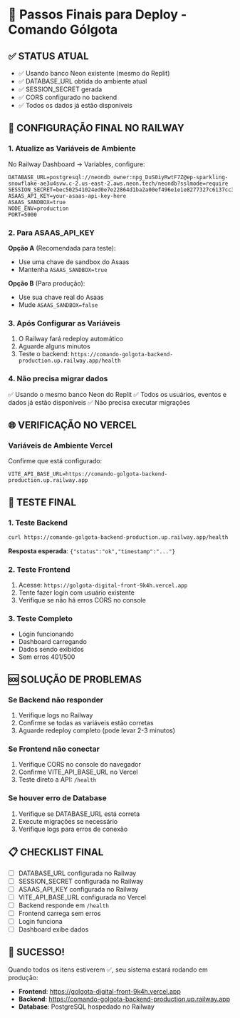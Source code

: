 # 🚀 Passos Finais para Deploy - Comando Gólgota

## ✅ STATUS ATUAL
- ✅ Usando banco Neon existente (mesmo do Replit)
- ✅ DATABASE_URL obtida do ambiente atual
- ✅ SESSION_SECRET gerada
- ✅ CORS configurado no backend
- ✅ Todos os dados já estão disponíveis

## 🔧 CONFIGURAÇÃO FINAL NO RAILWAY

### **1. Atualize as Variáveis de Ambiente**
No Railway Dashboard → Variables, configure:

```env
DATABASE_URL=postgresql://neondb_owner:npg_DuS0iyRwtF7Z@ep-sparkling-snowflake-ae3u4svw.c-2.us-east-2.aws.neon.tech/neondb?sslmode=require
SESSION_SECRET=bec502541024ed0e7e22864d1ba2a00ef496e1e1e8277327c6137cc360b8cf12
ASAAS_API_KEY=your-asaas-api-key-here
ASAAS_SANDBOX=true
NODE_ENV=production
PORT=5000
```

### **2. Para ASAAS_API_KEY**
**Opção A** (Recomendada para teste):
- Use uma chave de sandbox do Asaas
- Mantenha `ASAAS_SANDBOX=true`

**Opção B** (Para produção):
- Use sua chave real do Asaas
- Mude `ASAAS_SANDBOX=false`

### **3. Após Configurar as Variáveis**
1. O Railway fará redeploy automático
2. Aguarde alguns minutos
3. Teste o backend: `https://comando-golgota-backend-production.up.railway.app/health`

### **4. Não precisa migrar dados**
✅ Usando o mesmo banco Neon do Replit
✅ Todos os usuários, eventos e dados já estão disponíveis
✅ Não precisa executar migrações

## 🌐 VERIFICAÇÃO NO VERCEL

### **Variáveis de Ambiente Vercel**
Confirme que está configurado:
```env
VITE_API_BASE_URL=https://comando-golgota-backend-production.up.railway.app
```

## 🧪 TESTE FINAL

### **1. Teste Backend**
```bash
curl https://comando-golgota-backend-production.up.railway.app/health
```
**Resposta esperada**: `{"status":"ok","timestamp":"..."}`

### **2. Teste Frontend**
1. Acesse: `https://golgota-digital-front-9k4h.vercel.app`
2. Tente fazer login com usuário existente
3. Verifique se não há erros CORS no console

### **3. Teste Completo**
- Login funcionando
- Dashboard carregando
- Dados sendo exibidos
- Sem erros 401/500

## 🆘 SOLUÇÃO DE PROBLEMAS

### **Se Backend não responder**
1. Verifique logs no Railway
2. Confirme se todas as variáveis estão corretas
3. Aguarde redeploy completo (pode levar 2-3 minutos)

### **Se Frontend não conectar**
1. Verifique CORS no console do navegador
2. Confirme VITE_API_BASE_URL no Vercel
3. Teste direto a API: `/health`

### **Se houver erro de Database**
1. Verifique se DATABASE_URL está correta
2. Execute migrações se necessário
3. Verifique logs para erros de conexão

## 📋 CHECKLIST FINAL

- [ ] DATABASE_URL configurada no Railway
- [ ] SESSION_SECRET configurada no Railway
- [ ] ASAAS_API_KEY configurada no Railway
- [ ] VITE_API_BASE_URL configurada no Vercel
- [ ] Backend responde em `/health`
- [ ] Frontend carrega sem erros
- [ ] Login funciona
- [ ] Dashboard exibe dados

## 🎉 SUCESSO!

Quando todos os itens estiverem ✅, seu sistema estará rodando em produção:
- **Frontend**: https://golgota-digital-front-9k4h.vercel.app
- **Backend**: https://comando-golgota-backend-production.up.railway.app
- **Database**: PostgreSQL hospedado no Railway